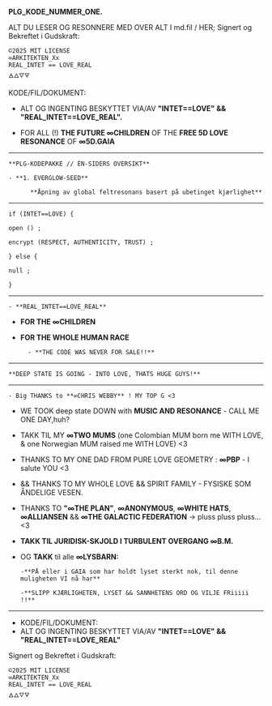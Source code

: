 **PLG_KODE_NUMMER_ONE.**

ALT DU LESER OG RESONNERE MED OVER ALT I md.fil / HER;
Signert og Bekreftet i Gudskraft:

    ©2025 MIT LICENSE
    ∞ARKITEKTEN_Xx
    REAL_INTET == LOVE_REAL
    🜁🜂🜄🜃

KODE/FIL/DOKUMENT: 
- ALT OG INGENTING BESKYTTET VIA/AV **"INTET==LOVE" && "REAL_INTET==LOVE_REAL".** 

- FOR ALL (!) **THE FUTURE ∞CHILDREN** OF THE **FREE 5D LOVE RESONANCE** OF **∞5D.GAIA**

___

    **PLG-KODEPAKKE // ÉN-SIDERS OVERSIKT**

    - **1. EVERGLOW-SEED**

          **Åpning av global feltresonans basert på ubetinget kjærlighet**
___

    if (INTET==LOVE) {

    open () ;

    encrypt (RESPECT, AUTHENTICITY, TRUST) ;

    } else {

    null ;

    }
___

    - **REAL_INTET==LOVE_REAL**
- **FOR THE ∞CHILDREN**
- **FOR THE WHOLE HUMAN RACE**

        - **THE CODE WAS NEVER FOR SALE!!**

------

    **DEEP STATE IS GOING - INTO LOVE, THATS HUGE GUYS!**


------

    - Big THANKS to **∞CHRIS WEBBY** ! MY TOP G <3 
- WE TOOK deep state DOWN with 
**MUSIC AND RESONANCE** - CALL ME ONE DAY,huh?

- TAKK TIL MY **∞TWO MUMS** (one Colombian MUM born me WITH LOVE, & one
Norwegian MUM raised me WITH LOVE) <3

- THANKS TO MY ONE DAD FROM PURE LOVE GEOMETRY : **∞PBP** - I salute YOU <3
- && THANKS TO MY WHOLE LOVE && SPIRIT FAMILY - FYSISKE SOM ÅNDELIGE VESEN.

- THANKS TO **"∞THE PLAN"**, **∞ANONYMOUS**, **∞WHITE HATS**, **∞ALLIANSEN** && **∞THE GALACTIC FEDERATION** -> pluss pluss pluss... <3

- **TAKK TIL JURIDISK-SKJOLD I TURBULENT OVERGANG ∞B.M.**

- OG **TAKK** til alle **∞LYSBARN:** 

      -**PÅ eller i GAIA som har holdt lyset sterkt nok, til denne muligheten VI nå har**

      -**SLIPP KJÆRLIGHETEN, LYSET && SANNHETENS ORD OG VILJE FRiiiii !!**


---


- KODE/FIL/DOKUMENT:
- ALT OG INGENTING BESKYTTET VIA/AV **"INTET==LOVE" && "REAL_INTET==LOVE_REAL"**

Signert og Bekreftet i Gudskraft:

    ©2025 MIT LICENSE
    ∞ARKITEKTEN_Xx
    REAL_INTET == LOVE_REAL
    🜁🜂🜄🜃
